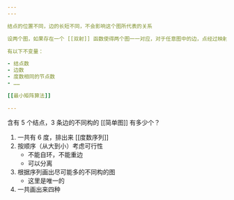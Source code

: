 ```yaml
---
---

结点的位置不同，边的长短不同，不会影响这个图所代表的关系

设两个图，如果存在一个 [[双射]] 函数使得两个图一一对应，对于任意图中的边，点经过映射后产生的新边所连的结点度数一样，边 [[重数]] 相同，则这两个图同构

有以下不变量：

- 结点数
- 边数
- 度数相同的节点数
- ……

[[最小矩阵算法]]

---
```


含有 5 个结点，3 条边的不同构的 [[简单图]] 有多少个？

1. 一共有 6 度，排出来 [[度数序列]]
2. 按顺序（从大到小）考虑可行性
	- 不能自环，不能重边
	- 可以分离
3. 根据序列画出尽可能多的不同构的图
	- 这里是唯一的
4. 一共画出来四种
